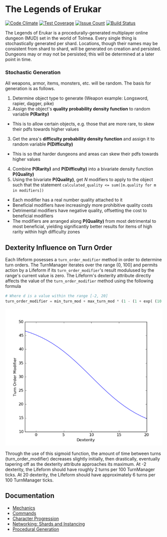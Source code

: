 # The Legends of Erukar
[![Code Climate](https://codeclimate.com/github/etkirsch/pyna-rpg/badges/gpa.svg)](https://codeclimate.com/github/etkirsch/pyna-rpg) [![Test Coverage](https://codeclimate.com/github/etkirsch/pyna-rpg/badges/coverage.svg)](https://codeclimate.com/github/etkirsch/pyna-rpg/coverage) [![Issue Count](https://codeclimate.com/github/etkirsch/pyna-rpg/badges/issue_count.svg)](https://codeclimate.com/github/etkirsch/pyna-rpg) [![Build Status](https://travis-ci.org/etkirsch/legends-of-erukar.svg?branch=master)](https://travis-ci.org/etkirsch/legends-of-erukar)

The Legends of Erukar is a procedurally-generated multiplayer online dungeon (MUD) set in the world of Tolmea. Every single thing is stochastically generated per shard. Locations, though their names may be consistent from shard to shard, will be generated on creation and persisted. Dungeons may or may not be persisted; this will be determined at a later point in time.

### Stochastic Generation
All weapons, armor, items, monsters, etc. will be random. The basis for generation is as follows.

1. Determine object type to generate (Weapon example: Longsword, rapier, dagger, pike)
2. Assign the object's **quality probability density function** to random variable **P(Rarity)**
  * This is to allow certain objects, e.g. those that are more rare, to skew their pdfs towards higher values
3. Get the area's **difficulty probability density function** and assign it to random variable **P(Difficulty)**
  * This is so that harder dungeons and areas can skew their pdfs towards higher values
4. Combine **P(Rarity)** and **P(Difficulty)** into a bivariate density function **P(Quality)**
5. Using the bivariate **P(Quality)**, get *N* modifiers to apply to the object such that the statement `calculated_quality <= sum([m.quality for m in modifiers])`
  * Each modifier has a real number quality attached to it
  * Beneficial modifiers have increasingly more prohibitive quality costs
  * Detrimental modifiers have negative quality, offsetting the cost to beneficial modifiers
  * The modifiers are arranged along **P(Quality)** from most detrimental to most beneficial, yielding significantly better results for items of high rarity within high difficulty zones

## Dexterity Influence on Turn Order
Each lifeform posesses a `turn_order_modifier` method in order to determine turn orders. The TurnManager iterates over the range (0, 100] and permits action by a Lifeform if its `turn_order_modifier`'s result modulused by the range's current value is zero. The Lifeform's dexterity attribute directly affects the value of the `turn_order_modifier` method using the following formula

```python
# Where d is a value within the range [-2, 20]
turn_order_modifier = min_turn_mod + max_turn_mod * (1 - (1 + exp( (10 - d) / 5)))
```

![](docs/plots/turn_order_modifier.png)

Through the use of this sigmoid function, the amount of time between turns (turn_order_modifier) decreases slightly initially, then drastically, eventually tapering off as the dexterity attribute approaches its maximum. At -2 dexterity, the Lifeform should have roughly 2 turns per 100 TurnManager ticks. At 20 dexterity, the Lifeform should have approximately 6 turns per 100 TurnManager ticks.

## Documentation
* [Mechanics](docs/mechanics.md)
* [Commands](docs/commands.md)
* [Character Progression](docs/progression.md)
* [Networking: Shards and Instancing](docs/networking.md)
* [Procedural Generation](docs/procedural-generation-modifiers.md)
